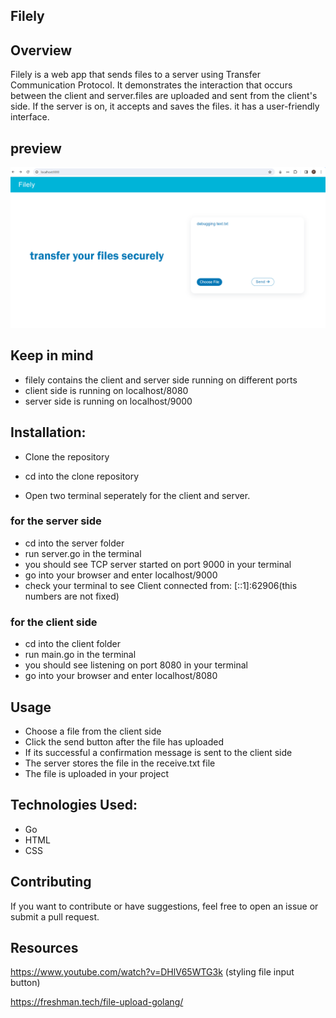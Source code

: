 

## Filely

## Overview
Filely is a web app that sends files to a server using Transfer Communication Protocol. It demonstrates  the interaction that occurs between the  client and server.files are uploaded and sent from the client's side. If the server is on, it accepts and saves the files. it has  a user-friendly interface.

## preview

![filely-screenshot](client/public/filelyimage.png)




## Keep in mind
- filely contains the client and server side running on different ports
- client side is running on localhost/8080
- server side is running on localhost/9000


## Installation:
- Clone the repository


- cd into the clone repository

- Open two terminal seperately for the client and server.

### for the server side
- cd into the server folder 
- run server.go in the terminal
-  you should see TCP server started on port 9000 in your terminal
- go into your browser and enter localhost/9000
- check your terminal to see Client connected from: [::1]:62906(this numbers are not fixed)

### for the client side
- cd into the client folder 
- run main.go in the terminal
-  you should see listening on port 8080 in your terminal
- go into your browser and enter localhost/8080



## Usage
- Choose a file from the client side
- Click the send button after the file has uploaded
- If its successful a confirmation message is sent to the client side
- The server stores the file in the receive.txt file
- The file is uploaded in your project 

## Technologies Used:
- Go
- HTML
- CSS


 ## Contributing

 If you want to contribute or have suggestions, feel free to open an issue or submit a pull request.


 ## Resources

  https://www.youtube.com/watch?v=DHlV65WTG3k (styling file input button)

  https://freshman.tech/file-upload-golang/ 

